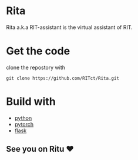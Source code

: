 # Rita
Rita a.k.a RIT-assistant is the virtual assistant of RIT.

# Get the code
clone the repostory with
```
git clone https://github.com/RITct/Rita.git
```

# Build with
* [python](www.python.org)
* [pytorch](pytorch.org)
* [flask](flask.pocoo.org)

## See you on Ritu :heart:
